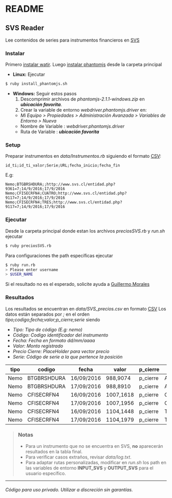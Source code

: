 
# README

## SVS Reader

Lee contenidos de series para instrumentos financieros en  [SVS](http://www.svs.cl/)
### Instalar
Primero [instalar watir](https://gist.github.com/enroxorz/968527/f7d5e064eba5addb3a998ce7e1c8dc4ca4cd1563). Luego [instalar phantomjs](https://gist.github.com/julionc/7476620) desde la carpeta principal
* __Linux:__ Ejecutar
```zsh
$ ruby install_phantomjs.sh
```
* __Windows:__ Seguir estos pasos
  1. Descomprimir archivos de _phantomjs-2.1.1-windows.zip_ en **_ubicación favorita_**.
  2. Crear la variable de entorno _webdriver.phantomjs.driver_ en:
    * _Mi Equipo > Propiedades > Administración Avanzada > Variables de Entorno > Nueva_
    * Nombre de Variable : _webdriver.phantomjs.driver_
    * Ruta de Variable : **_ubicación favorita_**

### Setup
Preparar instrumentos en _data/Instrumentos.rb_ siguiendo el formato [CSV](https://es.wikipedia.org/wiki/CSV): 
```
id_ti;id_ti_valor;Serie;URL;fecha_inicio;fecha_fin
```
E.g:
```
Nemo;BTGBRSHDURA;;http://www.svs.cl/entidad.php?9361=7;14/9/2016;17/9/2016
Nemo;CFISECRFN4;CUATRO;http://www.svs.cl/entidad.php?9117=7;14/9/2016;17/9/2016
Nemo;CFISECRFN4;TRES;http://www.svs.cl/entidad.php?9117=7;14/9/2016;17/9/2016
```
### Ejecutar
Desde la carpeta principal donde estan los archivos _preciosSVS.rb_ y _run.sh_ ejecutar
```zsh
$ ruby preciosSVS.rb
```
Para configuraciones the path específicas ejecutar
```zsh
$ ruby run.rb
> Please enter username
> $USER_NAME
```
Si el resultado no es el esperado, solicite ayuda a [Guillermo Morales](gmorales@quaam.cl)
### Resultados
Los resultados se encuentran en _data/SVS_precios.csv_ en formato [CSV](https://es.wikipedia.org/wiki/CSV)
Los datos están separados por _;_ en el orden _tipo;codigo;fecha;valor;p_cierre;serie_ siendo

* _Tipo: Tipo de código (E.g: nemo)_
* _Código: Codigo identificador del instrumento_
* _Fecha: Fecha en formato dd/mm/aaaa_
* _Valor: Monto registrado_
* _Precio Cierre: PlaceHolder para vector precio_
* _Serie: Código de serie a la que pertence la posición_

tipo | codigo | fecha | valor | p_cierre | serie
--- | --- | --- | --- | --- | ---
Nemo | BTGBRSHDURA | 16/09/2016 | 988,9074 | p_cierre | A
Nemo | BTGBRSHDURA | 17/09/2016 | 988,8910 | p_cierre | A
Nemo | CFISECRFN4 | 16/09/2016 | 1007,1618 | p_cierre | CUATRO
Nemo | CFISECRFN4 | 17/09/2016 | 1007,1956 | p_cierre | CUATRO
Nemo | CFISECRFN4 | 16/09/2016 | 1104,1448 | p_cierre | TRES
Nemo | CFISECRFN4 | 17/09/2016 | 1104,1979 | p_cierre | TRES

> ### Notas
> * Para un instrumento que no se encuentra en SVS, **no** aparecerán resultados en la tabla final.
> * Para verificar casos extraños, revisar _data/log.txt_.
> * Para adaptar rutas personalizadas, modificar en _run.sh_ los path en las variables de entorno **INPUT_SVS** y **OUTPUT_SVS** para el usuario específico.
> 

***

###### Código para uso privado. Utilizar a discreción sin garantías.